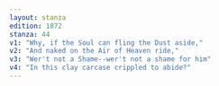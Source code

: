 ```yaml
---
layout: stanza
edition: 1872
stanza: 44
v1: "Why, if the Soul can fling the Dust aside,"
v2: "And naked on the Air of Heaven ride,"
v3: "Wer't not a Shame--wer't not a shame for him"
v4: "In this clay carcase crippled to abide?"
---
```

